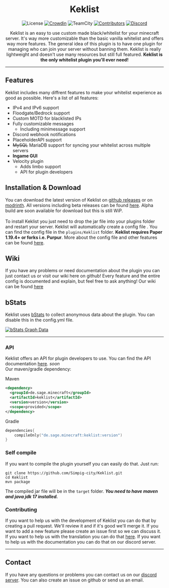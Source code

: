 <div align="center">
 
 # Keklist

![License](https://img.shields.io/badge/license-GPLv3-blue)
[![Crowdin](https://badges.crowdin.net/keklist/localized.svg)](https://crowdin.com/project/Keklist)
![TeamCity](https://teamcity.lptp.systems/app/rest/builds/buildType:(id:Keklist_build)/statusIcon)
[![Contributors](https://img.shields.io/github/contributors/simpig-city/keklist)](https://github.com/Simpig-city/Keklist/graphs/contributors)
[![Discord](https://img.shields.io/discord/1064505564870230106?color=blue&label=discord)](https://discord.gg/Vseq6Sqcau)

Keklist is an easy to use custom made black/whitelist for your minecraft server. It's way more customizable than the basic vanilla whitelist and offers way more features. The general idea of this plugin is to have one plugin for managing who can join your server without banning them. Keklist is really lightweight and doesn't use many resources but still full featured. **Keklist is the only whitelist plugin you'll ever need!**
</div>

---

## Features
Keklist includes many diffrent features to make your whitelist experience as good as possible. Here's a list of all features:
- IPv4 and IPv6 support
- Floodgate/Bedrock support
- Custom MOTD for blacklisted IPs
- Fully customizable messages
  - Including minimessage support
- Discord webhook notifications
- PlaceholderAPI support
- ~~MySQL~~ MariaDB support for syncing your whitelist across multiple servers
- **Ingame GUI**
- Velocity plugin
  - Adds limbo support
  - API for plugin developers

## Installation & Download
You can download the latest version of Keklist on [github releases](https://github.com/Simpig-city/Keklist/releases/latest) or on [modrinth](https://modrinth.com/plugin/keklist). 
All versions including beta releases can be found [here](https://github.com/Simpig-city/Keklist/releases/). Alpha build are soon available for download but this is still WiP. 
<br> <br>
To install Keklist you just need to drop the jar file into your plugins folder and restart your server. Keklist will automatically create a config file . You can find the config file in the `plugins/Keklist` folder. **Keklist requires Paper 1.19.4+ or forks i.e. Purpur**. More about the config file and other features can be found [here](https://github.com/simpig-city/Keklist/wiki/config).

## Wiki
If you have any problems or need documentation about the plugin you can just contact us or visit our wiki here on github! Every feature and the entire config is documented and explain, but feel free to ask anything! Our wiki can be found [here](https://github.com/simpig-city/Keklist/wiki)

## bStats
Keklist uses [bStats](https://bstats.org/plugin/bukkit/Keklist/12078) to collect anonymous data about the plugin. You can disable this in the config.yml file.

[![bStats Graph Data](https://bstats.org/signatures/bukkit/Keklist.svg)](https://bstats.org/plugin/bukkit/Keklist/18279)

---

### API
Keklist offers an API for plugin developers to use. You can find the API documentation [here](https://github.com/simpig-city/keklist/wiki/API). *soon* <br>
Our maven/gradle dependency:

Maven
```xml
<dependency>
  <groupId>de.sage.minecraft</groupId>
  <artifactId>keklist</artifactId>
  <version>version</version>
  <scope>provided</scope>
</dependency>
```
Gradle
```kotlin
dependencies{
    compileOnly("de.sage.minecraft:keklist:version")
}
```

### Self compile
If you want to compile the plugin yourself you can easily do that. Just run:
```shell
git clone https://github.com/Simpig-city/Keklist.git
cd Keklist
mvn package
```
The compiled jar file will be in the `target` folder. ***You need to have maven and java jdk 17 installed.***

### Contributing
If you want to help us with the development of Keklist you can do that by creating a pull request. We'll review it and if it's good we'll merge it. If you want to add a new feature please create an issue first so we can discuss it. If you want to help us with the translation you can do that [here](https://crowdin.com/project/keklist). If you want to help us with the documentation you can do that on our discord server.

---

## Contact
If you have any questions or problems you can contact us on our [discord server](https://discord.gg/Vseq6Sqcau). You can also create an issue on github or send us an email.
